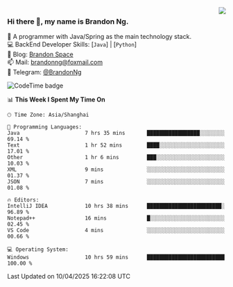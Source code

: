 <img  align="right" src="https://github-readme-stats-brandon0824.vercel.app/api/top-langs/?username=brandon0824&layout=compact">

### Hi there 👋, my name is Brandon Ng.

🌱 A programmer with Java/Spring as the main technology stack.  
💻 BackEnd Developer Skills: [`Java`] | [`Python`]  
📝 Blog: [Brandon Space](https://blog.brandonng.cc)  
📫 Mail: brandonng@foxmail.com  
📰 Telegram: [@BrandonNg](https://t.me/BrandonNg24)  

![CodeTime badge](https://img.shields.io/endpoint?style=flat-square&url=https%3A%2F%2Fapi.codetime.dev%2Fshield%3Fid%3D128%26project%3D%26in%3D604800000)

<!--START_SECTION:waka-->
📊 **This Week I Spent My Time On** 

```text
🕑︎ Time Zone: Asia/Shanghai

💬 Programming Languages: 
Java                     7 hrs 35 mins       █████████████████░░░░░░░░   69.14 % 
Text                     1 hr 52 mins        ████░░░░░░░░░░░░░░░░░░░░░   17.01 % 
Other                    1 hr 6 mins         ███░░░░░░░░░░░░░░░░░░░░░░   10.03 % 
XML                      9 mins              ░░░░░░░░░░░░░░░░░░░░░░░░░   01.37 % 
JSON                     7 mins              ░░░░░░░░░░░░░░░░░░░░░░░░░   01.08 % 

🔥 Editors: 
IntelliJ IDEA            10 hrs 38 mins      ████████████████████████░   96.89 % 
Notepad++                16 mins             █░░░░░░░░░░░░░░░░░░░░░░░░   02.45 % 
VS Code                  4 mins              ░░░░░░░░░░░░░░░░░░░░░░░░░   00.66 % 

💻 Operating System: 
Windows                  10 hrs 59 mins      █████████████████████████   100.00 % 
```


 Last Updated on 10/04/2025 16:22:08 UTC
<!--END_SECTION:waka-->
